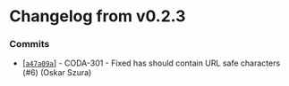 # Changelog from v0.2.3
### Commits
* [[`a47a09a`](http://github.com/coda-it/goutils/commit/a47a09ac1aab5eae7678ff3b322a4939934abc3e)] - CODA-301 - Fixed has should contain URL safe characters (#6) (Oskar Szura)